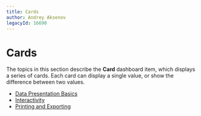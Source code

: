 ```yaml
---
title: Cards
author: Andrey Aksenov
legacyId: 16690
---
```

# Cards
The topics in this section describe the **Card** dashboard item, which displays a series of cards. Each card can display a single value, or show the difference between two values.
* [Data Presentation Basics](cards/data-presentation-basics.md)
* [Interactivity](cards/interactivity.md)
* [Printing and Exporting](cards/printing-and-exporting.md)